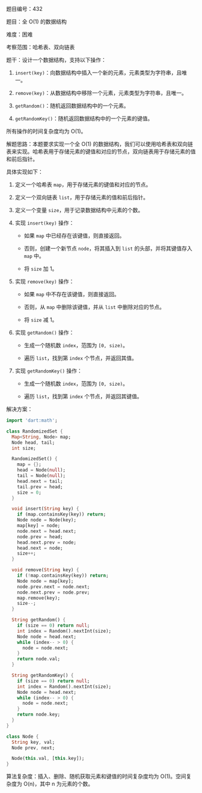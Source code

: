 题目编号：432

题目：全 O(1) 的数据结构

难度：困难

考察范围：哈希表、双向链表

题干：设计一个数据结构，支持以下操作：

1. `insert(key)`：向数据结构中插入一个新的元素，元素类型为字符串，且唯一。

2. `remove(key)`：从数据结构中移除一个元素，元素类型为字符串，且唯一。

3. `getRandom()`：随机返回数据结构中的一个元素。

4. `getRandomKey()`：随机返回数据结构中的一个元素的键值。

所有操作的时间复杂度均为 O(1)。

解题思路：本题要求实现一个全 O(1) 的数据结构，我们可以使用哈希表和双向链表来实现。哈希表用于存储元素的键值和对应的节点，双向链表用于存储元素的值和前后指针。

具体实现如下：

1. 定义一个哈希表 `map`，用于存储元素的键值和对应的节点。

2. 定义一个双向链表 `list`，用于存储元素的值和前后指针。

3. 定义一个变量 `size`，用于记录数据结构中元素的个数。

4. 实现 `insert(key)` 操作：

   - 如果 `map` 中已经存在该键值，则直接返回。

   - 否则，创建一个新节点 `node`，将其插入到 `list` 的头部，并将其键值存入 `map` 中。

   - 将 `size` 加 1。

5. 实现 `remove(key)` 操作：

   - 如果 `map` 中不存在该键值，则直接返回。

   - 否则，从 `map` 中删除该键值，并从 `list` 中删除对应的节点。

   - 将 `size` 减 1。

6. 实现 `getRandom()` 操作：

   - 生成一个随机数 `index`，范围为 `[0, size)`。

   - 遍历 `list`，找到第 `index` 个节点，并返回其值。

7. 实现 `getRandomKey()` 操作：

   - 生成一个随机数 `index`，范围为 `[0, size)`。

   - 遍历 `list`，找到第 `index` 个节点，并返回其键值。

解决方案：

```dart
import 'dart:math';

class RandomizedSet {
  Map<String, Node> map;
  Node head, tail;
  int size;

  RandomizedSet() {
    map = {};
    head = Node(null);
    tail = Node(null);
    head.next = tail;
    tail.prev = head;
    size = 0;
  }

  void insert(String key) {
    if (map.containsKey(key)) return;
    Node node = Node(key);
    map[key] = node;
    node.next = head.next;
    node.prev = head;
    head.next.prev = node;
    head.next = node;
    size++;
  }

  void remove(String key) {
    if (!map.containsKey(key)) return;
    Node node = map[key];
    node.prev.next = node.next;
    node.next.prev = node.prev;
    map.remove(key);
    size--;
  }

  String getRandom() {
    if (size == 0) return null;
    int index = Random().nextInt(size);
    Node node = head.next;
    while (index-- > 0) {
      node = node.next;
    }
    return node.val;
  }

  String getRandomKey() {
    if (size == 0) return null;
    int index = Random().nextInt(size);
    Node node = head.next;
    while (index-- > 0) {
      node = node.next;
    }
    return node.key;
  }
}

class Node {
  String key, val;
  Node prev, next;

  Node(this.val, [this.key]);
}
```

算法复杂度：插入、删除、随机获取元素和键值的时间复杂度均为 O(1)。空间复杂度为 O(n)，其中 n 为元素的个数。